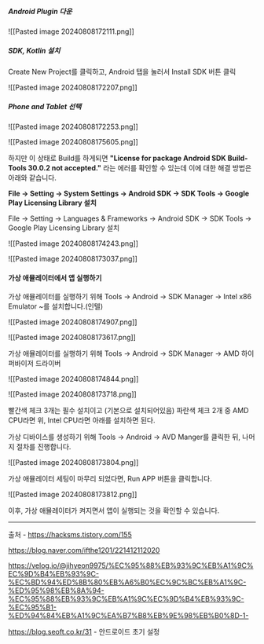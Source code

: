 ##### Android Plugin 다운

![[Pasted image 20240808172111.png]]


##### SDK, Kotlin 설치

Create New Project를 클릭하고, Android 탭을 눌러서 Install SDK 버튼 클릭

![[Pasted image 20240808172207.png]]



##### Phone and Tablet 선택

![[Pasted image 20240808172253.png]]


![[Pasted image 20240808175605.png]]


하지만 이 상태로 Build를 하게되면 **"License for package Android SDK Build-Tools 30.0.2 not accepted."** 라는 에러를 확인할 수 있는데 이에 대한 해결 방법은 아래와 같습니다.

**File -> Setting -> System Settings -> Android SDK -> SDK Tools -> Google Play Licensing Library 설치**

File -> Setting -> Languages & Frameworks -> Android SDK -> SDK Tools -> Google Play Licensing Library 설치


![[Pasted image 20240808174243.png]]



![[Pasted image 20240808173037.png]]

#### **가상 애뮬레이터에서 앱 실행하기**

가상 애뮬레이터를 실행하기 위해 Tools -> Android -> SDK Manager -> Intel x86 Emulator ~를 설치합니다.(인텔)



![[Pasted image 20240808174907.png]]



![[Pasted image 20240808173617.png]]


가상 애뮬레이터를 실행하기 위해 Tools -> Android -> SDK Manager -> AMD 하이퍼바이저 드라이버


![[Pasted image 20240808174844.png]]


![[Pasted image 20240808173718.png]]


빨간색 체크 3개는 필수 설치이고 (기본으로 설치되어있음) 파란색 체크 2개 중 AMD CPU라면 위, Intel CPU라면 아래를 설치하면 된다.



가상 디바이스를 생성하기 위해 Tools -> Android -> AVD Manger를 클릭한 뒤, 나머지 절차를 진행합니다.



![[Pasted image 20240808173804.png]]



가상 애뮬레이터 세팅이 마무리 되었다면, Run APP 버튼을 클릭합니다.


![[Pasted image 20240808173812.png]]

이후, 가상 애뮬레이터가 켜지면서 앱이 실행되는 것을 확인할 수 있습니다.




---
출처 - https://hacksms.tistory.com/155

https://blog.naver.com/ifthe1201/221412112020



https://velog.io/@jihyeon9975/%EC%95%88%EB%93%9C%EB%A1%9C%EC%9D%B4%EB%93%9C-%EC%BD%94%ED%8B%80%EB%A6%B0%EC%9C%BC%EB%A1%9C-%ED%95%98%EB%8A%94-%EC%95%88%EB%93%9C%EB%A1%9C%EC%9D%B4%EB%93%9C-%EC%95%B1-%ED%94%84%EB%A1%9C%EA%B7%B8%EB%9E%98%EB%B0%8D-1-



https://blog.seoft.co.kr/31 -  안드로이드 초기 설정
